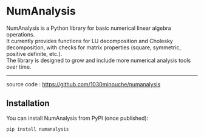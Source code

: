 # NumAnalysis

NumAnalysis is a Python library for basic numerical linear algebra operations.  
It currently provides functions for LU decomposition and Cholesky decomposition, with checks for matrix properties (square, symmetric, positive definite, etc.).  
The library is designed to grow and include more numerical analysis tools over time.

---
source code : https://github.com/1030minouche/numanalysis
## Installation

You can install NumAnalysis from PyPI (once published):

```bash
pip install numanalysis
